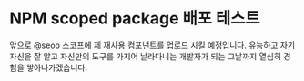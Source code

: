 # NPM scoped package 배포 테스트

앞으로 @seop 스코프에 제 재사용 컴포넌트를 업로드 시킬 예정입니다. 유능하고 자기 자신을 잘 알고 자신만의 도구를 가지어 날라다니는 개발자가 되는 그날까지 열심히 경험을 쌓아나가겠습니다.
